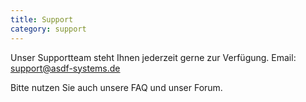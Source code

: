 ```yaml
---
title: Support
category: support
---
```

Unser Supportteam steht Ihnen jederzeit gerne zur Verfügung.
Email: <support@asdf-systems.de>

Bitte nutzen Sie auch unsere FAQ und unser Forum.
